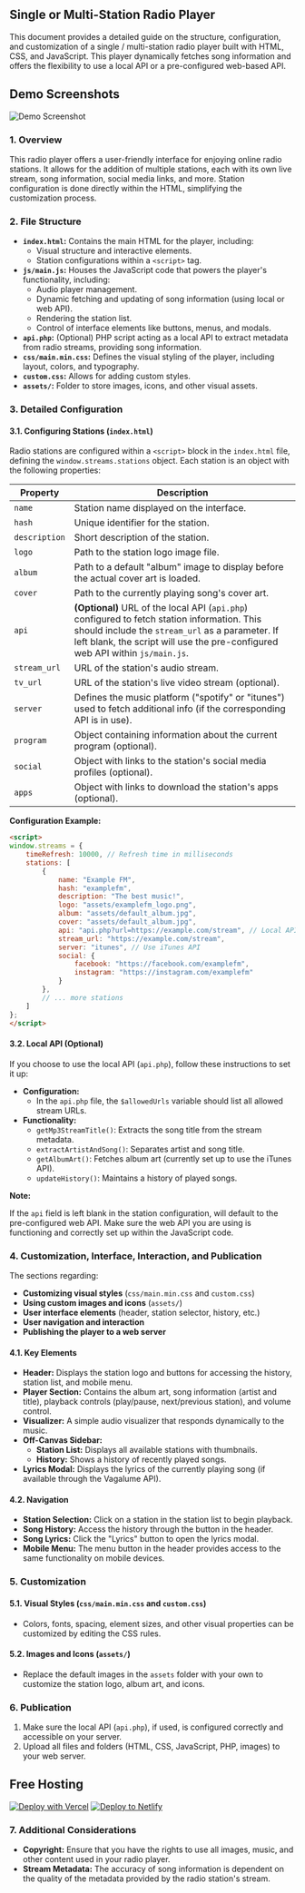 ## Single or Multi-Station Radio Player

This document provides a detailed guide on the structure, configuration, and customization of a single / multi-station radio player built with HTML, CSS, and JavaScript. This player dynamically fetches song information and offers the flexibility to use a local API or a pre-configured web-based API.

## Demo Screenshots

![Demo Screenshot](https://i.imgur.com/oULEMgZ.jpeg)

### 1. Overview

This radio player offers a user-friendly interface for enjoying online radio stations. It allows for the addition of multiple stations, each with its own live stream, song information, social media links, and more. Station configuration is done directly within the HTML, simplifying the customization process.

### 2. File Structure

* **`index.html`:** Contains the main HTML for the player, including:
    * Visual structure and interactive elements.
    * Station configurations within a `<script>` tag.
* **`js/main.js`:** Houses the JavaScript code that powers the player's functionality, including:
    * Audio player management.
    * Dynamic fetching and updating of song information (using local or web API).
    * Rendering the station list.
    * Control of interface elements like buttons, menus, and modals.
* **`api.php`:** (Optional) PHP script acting as a local API to extract metadata from radio streams, providing song information.
* **`css/main.min.css`:**  Defines the visual styling of the player, including layout, colors, and typography.
* **`custom.css`:**  Allows for adding custom styles.
* **`assets/`:**  Folder to store images, icons, and other visual assets.

### 3. Detailed Configuration

#### 3.1. Configuring Stations (`index.html`)

Radio stations are configured within a `<script>` block in the `index.html` file, defining the `window.streams.stations` object. Each station is an object with the following properties:

| Property | Description |
|---|---|
| `name` | Station name displayed on the interface. |
| `hash` | Unique identifier for the station. |
| `description` | Short description of the station. |
| `logo` | Path to the station logo image file. |
| `album` | Path to a default "album" image to display before the actual cover art is loaded. |
| `cover` | Path to the currently playing song's cover art. |
| `api` | **(Optional)** URL of the local API (`api.php`) configured to fetch station information. This should include the `stream_url` as a parameter. If left blank, the script will use the pre-configured web API within `js/main.js`. |
| `stream_url` | URL of the station's audio stream. |
| `tv_url` | URL of the station's live video stream (optional). |
| `server` | Defines the music platform ("spotify" or "itunes") used to fetch additional info (if the corresponding API is in use). |
| `program` | Object containing information about the current program (optional). |
| `social` | Object with links to the station's social media profiles (optional). |
| `apps` | Object with links to download the station's apps (optional). |

**Configuration Example:**

```html
<script>
window.streams = {
    timeRefresh: 10000, // Refresh time in milliseconds
    stations: [
        {
            name: "Example FM",
            hash: "examplefm",
            description: "The best music!",
            logo: "assets/examplefm_logo.png",
            album: "assets/default_album.jpg",
            cover: "assets/default_album.jpg",
            api: "api.php?url=https://example.com/stream", // Local API (optional)
            stream_url: "https://example.com/stream",
            server: "itunes", // Use iTunes API
            social: {
                facebook: "https://facebook.com/examplefm",
                instagram: "https://instagram.com/examplefm"
            }
        },
        // ... more stations
    ]
};
</script>
```

#### 3.2. Local API (Optional)

If you choose to use the local API (`api.php`), follow these instructions to set it up:

* **Configuration:** 
    * In the `api.php` file, the `$allowedUrls` variable should list all allowed stream URLs.
* **Functionality:**
    * `getMp3StreamTitle()`: Extracts the song title from the stream metadata.
    * `extractArtistAndSong()`:  Separates artist and song title.
    * `getAlbumArt()`:  Fetches album art (currently set up to use the iTunes API). 
    * `updateHistory()`:  Maintains a history of played songs. 

**Note:**

If the `api` field is left blank in the station configuration, will default to the pre-configured web API.  Make sure the web API you are using is functioning and correctly set up within the JavaScript code.

### 4. Customization, Interface, Interaction, and Publication

The sections regarding:

* **Customizing visual styles** (`css/main.min.css` and `custom.css`)
* **Using custom images and icons** (`assets/`)
* **User interface elements** (header, station selector, history, etc.)
* **User navigation and interaction** 
* **Publishing the player to a web server** 

#### 4.1. Key Elements

* **Header:** Displays the station logo and buttons for accessing the history, station list, and mobile menu. 
* **Player Section:** Contains the album art, song information (artist and title), playback controls (play/pause, next/previous station), and volume control.
* **Visualizer:** A simple audio visualizer that responds dynamically to the music.
* **Off-Canvas Sidebar:**
    * **Station List:** Displays all available stations with thumbnails.
    * **History:** Shows a history of recently played songs.
* **Lyrics Modal:** Displays the lyrics of the currently playing song (if available through the Vagalume API).

#### 4.2. Navigation

* **Station Selection:** Click on a station in the station list to begin playback.
* **Song History:** Access the history through the button in the header.
* **Song Lyrics:** Click the "Lyrics" button to open the lyrics modal.
* **Mobile Menu:** The menu button in the header provides access to the same functionality on mobile devices.

### 5. Customization

#### 5.1. Visual Styles (`css/main.min.css` and `custom.css`)

* Colors, fonts, spacing, element sizes, and other visual properties can be customized by editing the CSS rules.

#### 5.2.  Images and Icons (`assets/`)

* Replace the default images in the `assets` folder with your own to customize the station logo, album art, and icons.

### 6. Publication

1. Make sure the local API (`api.php`), if used, is configured correctly and accessible on your server.
2. Upload all files and folders (HTML, CSS, JavaScript, PHP, images) to your web server. 

## Free Hosting

[![Deploy with Vercel](https://vercel.com/button)](https://vercel.com/new/clone?repository-url=https://github.com/jailsonsb2/Radioplayer_api)
[![Deploy to Netlify](https://www.netlify.com/img/deploy/button.svg)](https://app.netlify.com/start/deploy?repository=https://github.com/jailsonsb2/Radioplayer_api)

### 7. Additional Considerations

* **Copyright:**  Ensure that you have the rights to use all images, music, and other content used in your radio player.
* **Stream Metadata:** The accuracy of song information is dependent on the quality of the metadata provided by the radio station's stream. 





